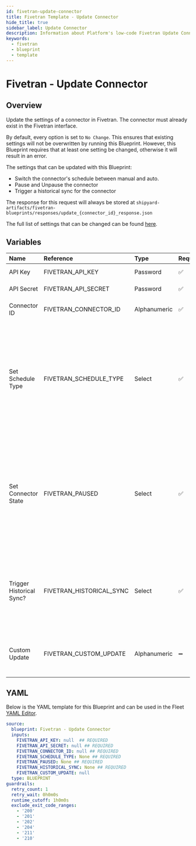 ```yaml
---
id: fivetran-update-connector
title: Fivetran Template - Update Connector
hide_title: true
sidebar_label: Update Connector
description: Information about Platform's low-code Fivetran Update Connector blueprint. Update an existing connector's settings in Fivetran. Useful for pausing, setting manual schedules, or triggering historical syncs.
keywords:
  - fivetran
  - blueprint
  - template
---
```


# Fivetran - Update Connector



## Overview

Update the settings of a connector in Fivetran. The connector must already exist in the Fivetran interface.

By default, every option is set to `No Change`. This ensures that existing settings will not be overwritten by running this Blueprint. However, this Blueprint requires that at least one setting be changed, otherwise it will result in an error.

The settings that can be updated with this Blueprint:
- Switch the connector's schedule between manual and auto.
- Pause and Unpause the connector
- Trigger a historical sync for the connector

The response for this request will always be stored at `shipyard-artifacts/fivetran-blueprints/responses/update_{connector_id}_response.json`

The full list of settings that can be changed can be found [here](https://fivetran.com/docs/rest-api/connectors#modifyaconnector).

## Variables

| Name | Reference | Type | Required | Default | Options | Description             |
|:-----|:----------|:-----|:---------|:--------|:--------|:------------------------|
| API Key | FIVETRAN_API_KEY | Password | :white_check_mark: | - | - | Your account's unique API Key for Fivetran. |
| API Secret | FIVETRAN_API_SECRET | Password | :white_check_mark: | - | - | Your account's unique API Secret for Fivetran. |
| Connector ID | FIVETRAN_CONNECTOR_ID | Alphanumeric | :white_check_mark: | - | - | The unique ID associated with a connector. Typically two words separated by an underscore. |
| Set Schedule Type | FIVETRAN_SCHEDULE_TYPE | Select | :white_check_mark: | `None` | No Change: `None`<br></br><br></br>Manual: `manual`<br></br><br></br>Auto: `auto`<br></br><br></br> | Set your connector's schedule to sync automatically, manually, or make no change. |
| Set Connector State | FIVETRAN_PAUSED | Select | :white_check_mark: | `None` | No Change: `None`<br></br><br></br>Paused: `TRUE`<br></br><br></br>Enabled: `FALSE`<br></br><br></br> | Set your connector to paused, enabled, or make no change. |
| Trigger Historical Sync? | FIVETRAN_HISTORICAL_SYNC | Select | :white_check_mark: | `None` | No Change: `None`<br></br><br></br>Yes: `TRUE`<br></br><br></br> | Set your connector to start a historical sync, or make no change. |
| Custom Update | FIVETRAN_CUSTOM_UPDATE | Alphanumeric | :heavy_minus_sign: | - | - | Additional connector parameters you would like to update, provided in a JSON format. These can be found at https://fivetran.com/docs/rest-api/connectors#modifyaconnector |




## YAML

Below is the YAML template for this Blueprint and can be used in the
Fleet [YAML Editor](../../reference/fleets/yaml-editor.md).

```yaml
source:
  blueprint: Fivetran - Update Connector
  inputs:
    FIVETRAN_API_KEY: null  ## REQUIRED
    FIVETRAN_API_SECRET: null ## REQUIRED
    FIVETRAN_CONNECTOR_ID: null ## REQUIRED
    FIVETRAN_SCHEDULE_TYPE: None ## REQUIRED
    FIVETRAN_PAUSED: None ## REQUIRED
    FIVETRAN_HISTORICAL_SYNC: None ## REQUIRED
    FIVETRAN_CUSTOM_UPDATE: null
  type: BLUEPRINT
guardrails:
  retry_count: 1
  retry_wait: 0h0m0s
  runtime_cutoff: 1h0m0s
  exclude_exit_code_ranges:
    - '200'
    - '201'
    - '202'
    - '204'
    - '211'
    - '210'
 ```


